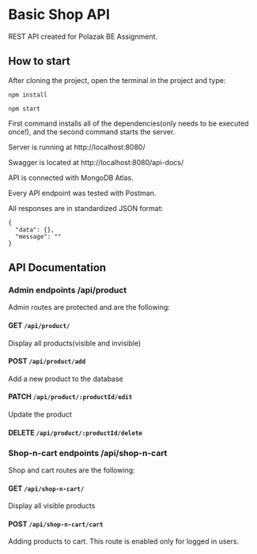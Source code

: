 # Basic Shop API

REST API created for Polazak BE Assignment.

## How to start

After cloning the project, open the terminal in the project and type:

```
npm install

npm start
```

First command installs all of the dependencies(only needs to be executed once!), and the second command starts the server.

Server is running at http://localhost:8080/

Swagger is located at http://localhost:8080/api-docs/

API is connected with MongoDB Atlas.

Every API endpoint was tested with Postman.

All responses are in standardized JSON format:

```
{
  "data": {},
  "message": ""
}
```

## API Documentation

### Admin endpoints /api/product

Admin routes are protected and are the following:

#### GET `/api/product/`

Display all products(visible and invisible)

#### POST `/api/product/add`

Add a new product to the database

#### PATCH `/api/product/:productId/edit`

Update the product

#### DELETE `/api/product/:productId/delete`

### Shop-n-cart endpoints /api/shop-n-cart

Shop and cart routes are the following:

#### GET `/api/shop-n-cart/`

Display all visible products

#### POST `/api/shop-n-cart/cart`

Adding products to cart. This route is enabled only for logged in users.

